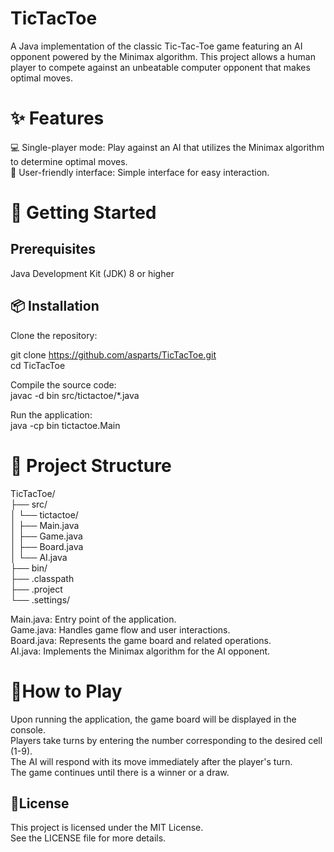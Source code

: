 # TicTacToe
A Java implementation of the classic Tic-Tac-Toe game featuring an AI opponent powered by the Minimax algorithm. This project allows a human player to compete against an unbeatable computer opponent that makes optimal moves.​

# ✨ **Features**
💻 Single-player mode: Play against an AI that utilizes the Minimax algorithm to determine optimal moves. <br>
🧩 User-friendly interface: Simple interface for easy interaction. <br>

# 🚀 **Getting Started**

## Prerequisites
Java Development Kit (JDK) 8 or higher​

## 📦 Installation
Clone the repository:​ <br>

git clone https://github.com/asparts/TicTacToe.git <br>
cd TicTacToe <br>

Compile the source code:​ <br>
javac -d bin src/tictactoe/*.java <br>

Run the application:​ <br>
java -cp bin tictactoe.Main <br>

# 📁 **Project Structure**

TicTacToe/ <br>
├── src/ <br>
│   └── tictactoe/ <br>
│       ├── Main.java <br>
│       ├── Game.java <br>
│       ├── Board.java <br>
│       └── AI.java <br>
├── bin/ <br>
├── .classpath <br>
├── .project <br>
└── .settings/ <br>

Main.java: Entry point of the application. <br>
Game.java: Handles game flow and user interactions. <br>
Board.java: Represents the game board and related operations. <br>
AI.java: Implements the Minimax algorithm for the AI opponent.​ <br>

# 🧩How to Play
Upon running the application, the game board will be displayed in the console. <br>
Players take turns by entering the number corresponding to the desired cell (1-9). <br>
The AI will respond with its move immediately after the player's turn. <br>
The game continues until there is a winner or a draw.​ <br>

## 📄License
This project is licensed under the MIT License.  <br>
See the LICENSE file for more details.  <br>
